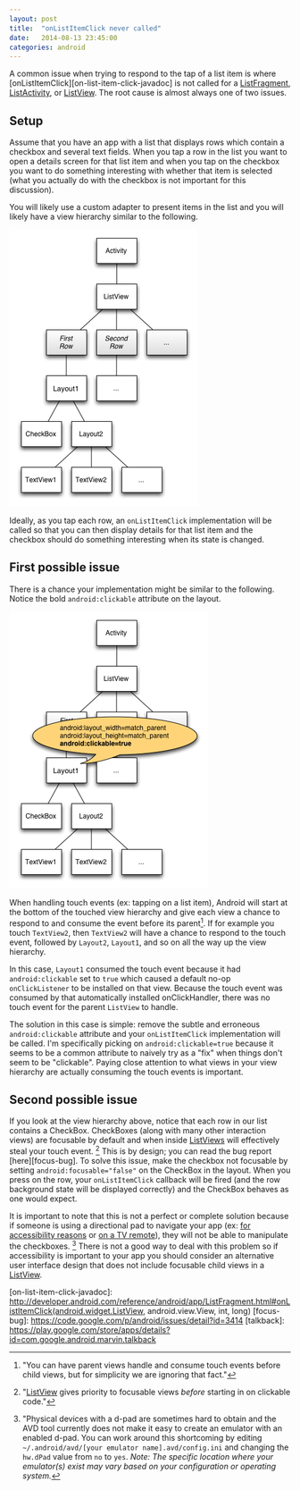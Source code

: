 ```yaml
---
layout: post
title:  "onListItemClick never called"
date:   2014-08-13 23:45:00
categories: android
---
```


A common issue when trying to respond to the tap of a list item is where [onListItemClick][on-list-item-click-javadoc] is not called for a [ListFragment][listfragment], [ListActivity][listactivity], or [ListView][listview].  The root cause is almost always one of two issues.

## Setup

Assume that you have an app with a list that displays rows which contain a checkbox and several text fields.  When you tap a row in the list you want to open a details screen for that list item and when you tap on the checkbox you want to do something interesting with whether that item is selected (what you actually do with the checkbox is not important for this discussion).

You will likely use a custom adapter to present items in the list and you will likely have a view hierarchy similar to the following.

![Sample list hierarchy](/images/sample_list_hierarchy.png)

Ideally, as you tap each row, an `onListItemClick` implementation will be called so that you can then display details for that list item and the checkbox should do something interesting when its state is changed.

## First possible issue

There is a chance your implementation might be similar to the following.  Notice the bold `android:clickable` attribute on the layout.

![Sample list hierarchy detail](/images/sample_list_hierarchy_detail.png)

When handling touch events (ex: tapping on a list item), Android will start at the bottom of the touched view hierarchy and give each view a chance to respond to and consume the event before its parent[^1].  If for example you touch `TextView2`, then `TextView2` will have a chance to respond to the touch event, followed by `Layout2`, `Layout1`, and so on all the way up the view hierarchy.

In this case, `Layout1` consumed the touch event because it had `android:clickable` set to `true` which caused a default no-op `onClickListener` to be installed on that view.  Because the touch event was consumed by that automatically installed onClickHandler, there was no touch event for the parent `ListView` to handle.

The solution in this case is simple: remove the subtle and erroneous `android:clickable` attribute and your `onListItemClick` implementation will be called.  I'm specifically picking on `android:clickable=true` because it seems to be a common attribute to naively try as a "fix" when things don't seem to be "clickable".  Paying close attention to what views in your view hierarchy are actually consuming the touch events is important.

## Second possible issue

If you look at the view hierarchy above, notice that each row in our list contains a CheckBox.  CheckBoxes (along with many other interaction views) are focusable by default and when inside [ListViews][listview] will effectively steal your touch event. [^2]  This is by design; you can read the bug report [here][focus-bug].  To solve this issue, make the checkbox not focusable by setting `android:focusable="false"` on the CheckBox in the layout.  When you press on the row, your `onListItemClick` callback will be fired (and the row background state will be displayed correctly) and the CheckBox behaves as one would expect.

It is important to note that this is not a perfect or complete solution because if someone is using a directional pad to navigate your app (ex: [for accessibility reasons][dpad-accessibility] or [on a TV remote][dpad-tv]), they will not be able to manipulate the checkboxes. [^3] There is not a good way to deal with this problem so if accessibility is important to your app you should consider an alternative user interface design that does not include focusable child views in a [ListView][listview].

[^1]: "You can have parent views handle and consume touch events before child views, but for simplicity we are ignoring that fact."
[^2]: "[ListView][listview] gives priority to focusable views *before* starting in on clickable code."
[^3]: "Physical devices with a d-pad are sometimes hard to obtain and the AVD tool currently does not make it easy to create an emulator with an enabled d-pad.  You can work around this shortcoming by editing `~/.android/avd/[your emulator name].avd/config.ini` and changing the `hw.dPad` value from `no` to `yes`. _Note: The specific location where your emulator(s) exist may vary based on your configuration or operating system._

[listfragment]: http://developer.android.com/reference/android/app/ListFragment.html
[listactivity]: http://developer.android.com/reference/android/app/ListActivity.html
[listview]: http://developer.android.com/reference/android/widget/ListView.html
[on-list-item-click-javadoc]: http://developer.android.com/reference/android/app/ListFragment.html#onListItemClick(android.widget.ListView, android.view.View, int, long)
[focus-bug]: https://code.google.com/p/android/issues/detail?id=3414
[talkback]: https://play.google.com/store/apps/details?id=com.google.android.marvin.talkback

[dpad-accessibility]: http://developer.android.com/guide/topics/ui/accessibility/apps.html#focus-nav
[dpad-tv]: http://developer.android.com/training/tv/optimizing-navigation-tv.html